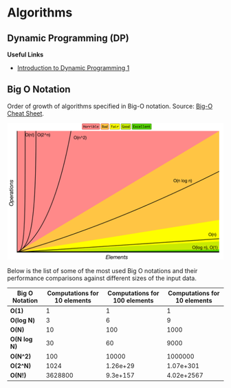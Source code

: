 # Algorithms

## Dynamic Programming (DP)

**Useful Links**

- [Introduction to Dynamic Programming 1](https://www.hackerearth.com/practice/algorithms/dynamic-programming/introduction-to-dynamic-programming-1/tutorial/)

## Big O Notation

Order of growth of algorithms specified in Big-O notation. Source: [Big-O Cheat Sheet](http://bigocheatsheet.com/).

![Big O graphs](https://github.com/trekhleb/javascript-algorithms/blob/master/assets/big-O-graph.png)

Below is the list of some of the most used Big O notations and their performance comparisons against different sizes of the input data.

| Big O Notation | Computations for 10 elements | Computations for 100 elements | Computations for 10 elements  |
| -------------- | ---------------------------- | ----------------------------- | ----------------------------- |
| **O(1)**       | 1                            | 1                             | 1                             |
| **O(log N)**   | 3                            | 6                             | 9                             |
| **O(N)**       | 10                           | 100                           | 1000                          |
| **O(N log N)** | 30                           | 60                            | 9000                          |
| **O(N^2)**     | 100                          | 10000                         | 1000000                       |
| **O(2^N)**     | 1024                         | 1.26e+29                      | 1.07e+301                     |
| **O(N!)**      | 3628800                      | 9.3e+157                      | 4.02e+2567                    |
